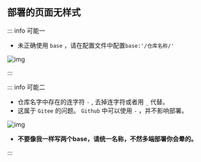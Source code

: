
## 部署的页面无样式

::: info  <Badge type='info'>可能一</Badge>

- 未正确使用 `base` ，请在配置文件中配置`base:'/仓库名称/'`


![img](/image/202402061715.png)

:::

::: info  <Badge type='info'>可能二</Badge>

- 仓库名字中存在的连字符 `-` , 去掉连字符或者用 `_` 代替。
- 这属于 `Gitee` 的问题。 `Github` 中可以使用 `-` ，并不影响部署。

![img](/image/202402071626.png)

- **不要像我一样写两个base，请统一名称，不然多端部署你会晕的。**

:::